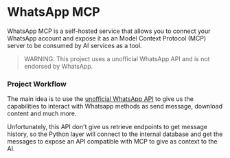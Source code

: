 # WhatsApp MCP

WhatsApp MCP is a self-hosted service that allows you to connect your WhatsApp account and expose it as an Model Context Protocol (MCP) server to be consumed by AI services as a tool.

> WARNING: This project uses a unofficial WhatsApp API and is not endorsed by WhatsApp.

### Project Workflow

The main idea is to use the [unofficial WhatsApp API](https://github.com/asternic/wuzapi) to give us the capabilities to interact with Whatsapp methods as send message, download content and much more.

Unfortunately, this API don't give us retrieve endpoints to get message history, so the Python layer will connect to the internal database and get the messages to expose an API compatible with MCP to give as context to the AI.
